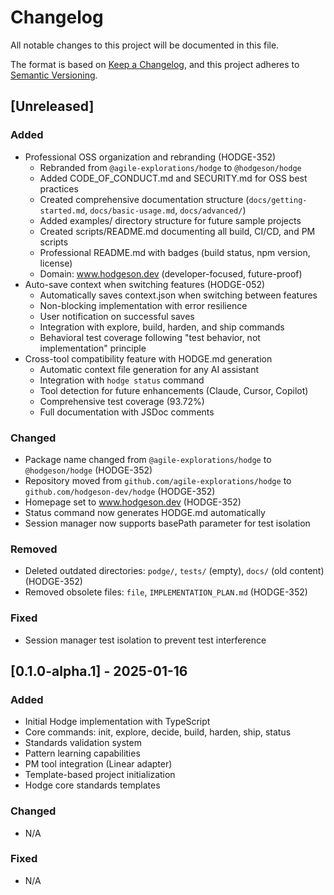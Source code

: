 # Changelog

All notable changes to this project will be documented in this file.

The format is based on [Keep a Changelog](https://keepachangelog.com/en/1.1.0/),
and this project adheres to [Semantic Versioning](https://semver.org/spec/v2.0.0.html).

## [Unreleased]

### Added
- Professional OSS organization and rebranding (HODGE-352)
  - Rebranded from `@agile-explorations/hodge` to `@hodgeson/hodge`
  - Added CODE_OF_CONDUCT.md and SECURITY.md for OSS best practices
  - Created comprehensive documentation structure (`docs/getting-started.md`, `docs/basic-usage.md`, `docs/advanced/`)
  - Added examples/ directory structure for future sample projects
  - Created scripts/README.md documenting all build, CI/CD, and PM scripts
  - Professional README.md with badges (build status, npm version, license)
  - Domain: www.hodgeson.dev (developer-focused, future-proof)
- Auto-save context when switching features (HODGE-052)
  - Automatically saves context.json when switching between features
  - Non-blocking implementation with error resilience
  - User notification on successful saves
  - Integration with explore, build, harden, and ship commands
  - Behavioral test coverage following "test behavior, not implementation" principle
- Cross-tool compatibility feature with HODGE.md generation
  - Automatic context file generation for any AI assistant
  - Integration with `hodge status` command
  - Tool detection for future enhancements (Claude, Cursor, Copilot)
  - Comprehensive test coverage (93.72%)
  - Full documentation with JSDoc comments

### Changed
- Package name changed from `@agile-explorations/hodge` to `@hodgeson/hodge` (HODGE-352)
- Repository moved from `github.com/agile-explorations/hodge` to `github.com/hodgeson-dev/hodge` (HODGE-352)
- Homepage set to www.hodgeson.dev (HODGE-352)
- Status command now generates HODGE.md automatically
- Session manager now supports basePath parameter for test isolation

### Removed
- Deleted outdated directories: `podge/`, `tests/` (empty), `docs/` (old content) (HODGE-352)
- Removed obsolete files: `file`, `IMPLEMENTATION_PLAN.md` (HODGE-352)

### Fixed
- Session manager test isolation to prevent test interference

## [0.1.0-alpha.1] - 2025-01-16

### Added
- Initial Hodge implementation with TypeScript
- Core commands: init, explore, decide, build, harden, ship, status
- Standards validation system
- Pattern learning capabilities
- PM tool integration (Linear adapter)
- Template-based project initialization
- Hodge core standards templates

### Changed
- N/A

### Fixed
- N/A